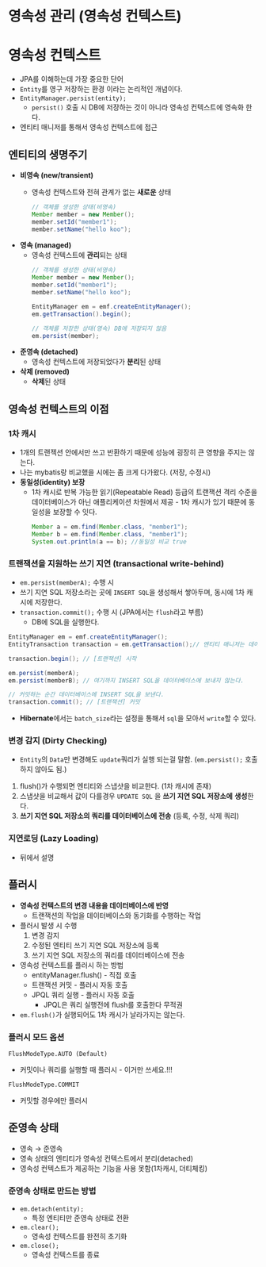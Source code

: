 # 영속성 관리 (영속성 컨텍스트)

# 영속성 컨텍스트
- JPA를 이해하는데 가장 중요한 단어
- `Entity`를 영구 저장하는 환경 이라는 논리적인 개념이다.
- `EntityManager.persist(entity);`
    - `persist()` 호출 시 DB에 저장하는 것이 아니라 영속성 컨텍스트에 영속화 한다.
- 엔티티 매니저를 통해서 영속성 컨텍스트에 접근

## 엔티티의 생명주기
- **비영속 (new/transient)**
    - 영속성 컨텍스트와 전혀 관계가 없는 **새로운** 상태

        ```java
        // 객체를 생성한 상태(비영속)
        Member member = new Member();
        member.setId("member1");
        member.setName("hello koo");
        ```
- **영속 (managed)**
    - 영속성 컨텍스트에 **관리**되는 상태
        ```java
        // 객체를 생성한 상태(비영속)
        Member member = new Member();
        member.setId("member1");
        member.setName("hello koo");
        
        EntityManager em = emf.createEntityManager();
        em.getTransaction().begin();
        
        // 객체를 저장한 상태(영속) DB에 저장되지 않음
        em.persist(member);
        ```
- **준영속 (detached)**
    - 영속성 컨텍스트에 저장되었다가 **분리**된 상태
- **삭제 (removed)**
    - **삭제**된 상태
## 영속성 컨텍스트의 이점

### **1차 캐시**

- 1개의 트랜젝션 안에서만 쓰고 반환하기 때문에 성능에 굉장히 큰 영향을 주지는 않는다.
- 나는 mybatis랑 비교했을 시에는 좀 크게 다가왔다. (저장, 수정시)
- **동일성(identity) 보장**
    - 1차 캐시로 반복 가능한 읽기(Repeatable Read) 등급의 트랜잭션 격리 수준을 데이터베이스가 아닌 애플리케이션 차원에서 제공 - 1차 캐시가 있기 때문에 동일성을 보장할 수 잇다.
        ```java
        Member a = em.find(Member.class, "member1");
        Member b = em.find(Member.class, "member1");
        System.out.println(a == b); //동일성 비교 true
        ```
      
### **트랜잭션을 지원하는 쓰기 지연 (transactional write-behind)**
- `em.persist(memberA);` 수행 시
- 쓰기 지연 SQL 저장소라는 곳에 `INSERT SQL`을 생성해서 쌓아두며, 동시에 1차 캐시에 저장한다.
- `transaction.commit();` 수행 시 (JPA에서는 `flush`라고 부름)
    - DB에 SQL을 실행한다.

```java
EntityManager em = emf.createEntityManager();
EntityTransaction transaction = em.getTransaction();// 엔티티 매니저는 데이터 변경시 트랜잭션을 시작해야 한다.

transaction.begin(); // [트랜잭션] 시작

em.persist(memberA);
em.persist(memberB); // 여기까지 INSERT SQL을 데이터베이스에 보내지 않는다.

// 커밋하는 순간 데이터베이스에 INSERT SQL을 보낸다.
transaction.commit(); // [트랜잭션] 커밋
```

- **Hibernate**에서는 `batch_size`라는 설정을 통해서 `sql`을 모아서 `write`할 수 있다.

### **변경 감지 (Dirty Checking)**

- `Entity`의 `Data`만 변경해도 `update`쿼리가 실행 되는걸 말함. (`em.persist();` 호출하지 않아도 됨.)
1. flush()가 수행되면 엔티티와 스냅샷을 비교한다. (1차 캐시에 존재)
2. 스냅샷을 비교해서 값이 다를경우 `UPDATE SQL` 을 **쓰기 지연 SQL 저장소에** **생성**한다.
3. **쓰기 지연 SQL 저장소의 쿼리를 데이터베이스에 전송** (등록, 수정, 삭제 쿼리)

### **지연로딩 (Lazy Loading)**

- 뒤에서 설명

## 플러시

- **영속성 컨텍스트의 변경 내용을 데이터베이스에 반영**
    - 트랜잭션의 작업을 데이터베이스와 동기화를 수행하는 작업
- 플러시 발생 시 수행
    1. 변경 감지
    2. 수정된 엔티티 쓰기 지연 SQL 저장소에 등록
    3. 쓰기 지연 SQL 저장소의 쿼리를 데이터베이스에 전송
- 영속성 컨텍스트를 플러시 하는 방법
    - entityManager.flush() - 직접 호출
    - 트랜잭션 커밋 - 플러시 자동 호출
    - JPQL 쿼리 실행 - 플러시 자동 호출
        - JPQL은 쿼리 실행전에 flush를 호출한다 무적권
- `em.flush()`가 실행되어도 1차 캐시가 날라가지는 않는다.

### 플러시 모드 옵션

`FlushModeType.AUTO (Default)`
- 커밋이나 쿼리를 실행할 때 플러시 - 이거만 쓰세요.!!!

`FlushModeType.COMMIT`
- 커밋할 경우에만 플러시

## 준영속 상태

- 영속 → 준영속
- 영속 상태의 엔티티가 영속성 컨텍스트에서 분리(detached)
- 영속성 컨텍스트가 제공하는 기능을 사용 못함(1차캐시, 더티체킹)

### 준영속 상태로 만드는 방법

- `em.detach(entity);`
    - 특정 엔티티만 준영속 상태로 전환
- `em.clear();`
    - 영속성 컨텍스트를 완전히 초기화
- `em.close();`
    - 영속성 컨텍스트를 종료